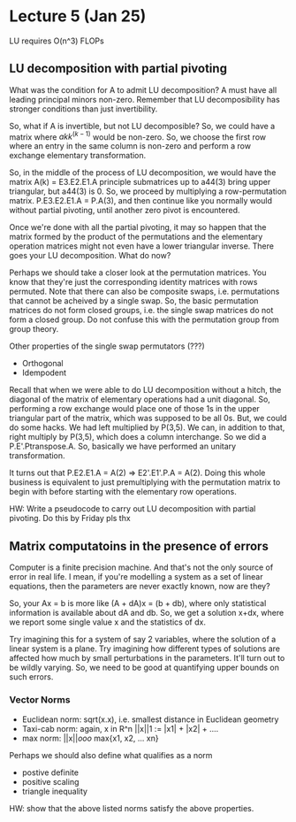# Lecture 5 (Jan 25)
LU requires O(n^3) FLOPs

## LU decomposition with partial pivoting
What was the condition for A to admit LU decomposition? A must have
all leading principal minors non-zero. Remember that LU decomposibility
has stronger conditions than just invertibility.

So, what if A is invertible, but not LU decomposible? So, we could
have a matrix where $a{kk}^{(k-1)}$ would be non-zero. So, we choose
the first row where an entry in the same column is non-zero and 
perform a row exchange elementary transformation.

So, in the middle of the process of LU decomposition, we would have
the matrix A(k) = E3.E2.E1.A principle submatrices up to a44(3)
bring upper triangular, but a44(3) is 0. So, we proceed by multiplying
a row-permutation matrix. P.E3.E2.E1.A = P.A(3), and then continue
like you normally would without partial pivoting, until another zero
pivot is encountered.

Once we're done with all the partial pivoting, it may so happen that
the matrix formed by the product of the permutations and the elementary
operation matrices might not even have a lower triangular inverse.
There goes your LU decomposition. What do now?

Perhaps we should take a closer look at the permutation matrices.
You know that they're just the corresponding identity matrices with
rows permuted. Note that there can also be composite swaps, i.e.
permutations that cannot be acheived by a single swap. So, the basic
permutation matrices do not form closed groups, i.e. the single swap
matrices do not form a closed group. Do not confuse this with the
permutation group from group theory.

Other properties of the single swap permutators (???)
- Orthogonal
- Idempodent

Recall that when we were able to do LU decomposition without a hitch,
the diagonal of the matrix of elementary operations had a unit diagonal.
So, performing a row exchange would place one of those 1s in the
upper triangular part of the matrix, which was supposed to be all
0s. But, we could do some hacks. We had left multiplied by P(3,5).
We can, in addition to that, right multiply by P(3,5), which does
 a column interchange. So we did a P.E'.Ptranspose.A. So, basically
 we have performed an unitary transformation.

 It turns out that P.E2.E1.A = A(2) => E2'.E1'.P.A = A(2). Doing this
whole business is equivalent to just premultiplying with the permutation
matrix to begin with before starting with the elementary row operations.

HW: Write a pseudocode to carry out LU decomposition with partial
pivoting. Do this by Friday pls thx

## Matrix computatoins in the presence of errors
Computer is a finite precision machine. And that's not the only
source of error in real life. I mean, if you're modelling a system
as a set of linear equations, then the parameters are never exactly
known, now are they?

So, your Ax = b is more like (A + dA)x = (b + db), where only statistical
information is available about dA and db. So, we get a solution x+dx,
where we report some single value x and the statistics of dx.

Try imagining this for a system of say 2 variables, where the solution
of a linear system is a plane. Try imagining how different types of
solutions are affected how much by small perturbations in the
parameters. It'll turn out to be wildly varying. So, we need to
be good at quantifying upper bounds on such errors.

### Vector Norms
- Euclidean norm: sqrt(x.x), i.e. smallest distance in Euclidean geometry
- Taxi-cab norm: again, x in R^n ||x||1 := |x1| + |x2| + ....
- max norm: ||x||_ooo_ max{x1, x2, ... xn}

Perhaps we should also define what qualifies as a norm
- postive definite
- positive scaling
- triangle inequality

HW: show that the above listed norms satisfy the above properties.
